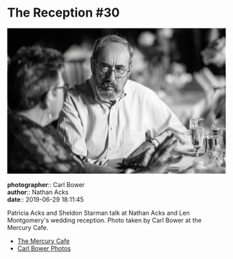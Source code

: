 # The Reception #30

![Patricia Acks and Sheldon Starman talk](assets/2019-06-29-set-3-the-reception-30.webp)

**photographer**:: Carl Bower  
**author**:: Nathan Acks  
**date**:: 2019-06-29 18:11:45

Patricia Acks and Sheldon Starman talk at Nathan Acks and Len Montgomery's wedding reception. Photo taken by Carl Bower at the Mercury Cafe.

* [The Mercury Cafe](http://mercurycafe.com)
* [Carl Bower Photos](https://carlbowerphotos.com)

